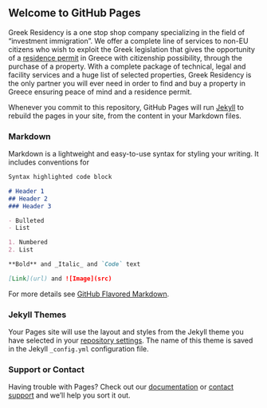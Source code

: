## Welcome to GitHub Pages

Greek Residency is a one stop shop company specializing in the field of “investment immigration”. We offer a complete line of services to non-EU citizens who wish to exploit the Greek legislation that gives the opportunity of a <a href="https://tranio.com/greece/residence/">residence permit</a>  in Greece with citizenship possibility, through the purchase of a property.
With a complete package of technical, legal and facility services and a huge list of selected properties, Greek Residency is the only partner you will ever need in order to find and buy a property in Greece ensuring peace of mind and a residence permit.


Whenever you commit to this repository, GitHub Pages will run [Jekyll](https://jekyllrb.com/) to rebuild the pages in your site, from the content in your Markdown files.

### Markdown

Markdown is a lightweight and easy-to-use syntax for styling your writing. It includes conventions for

```markdown
Syntax highlighted code block

# Header 1
## Header 2
### Header 3

- Bulleted
- List

1. Numbered
2. List

**Bold** and _Italic_ and `Code` text

[Link](url) and ![Image](src)
```

For more details see [GitHub Flavored Markdown](https://guides.github.com/features/mastering-markdown/).

### Jekyll Themes

Your Pages site will use the layout and styles from the Jekyll theme you have selected in your [repository settings](https://github.com/niki1201/NIKIalfa/settings). The name of this theme is saved in the Jekyll `_config.yml` configuration file.

### Support or Contact

Having trouble with Pages? Check out our [documentation](https://help.github.com/categories/github-pages-basics/) or [contact support](https://github.com/contact) and we’ll help you sort it out.
